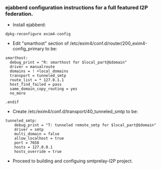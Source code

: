 ### ejabberd configuration instructions for a full featured I2P federation.

* Install ejabberd:
```
dpkg-reconfigure exim4-config
```
* Edit "smarthost" section of /etc/exim4/conf.d/router/200_exim4-config_primary to be:
```
smarthost:
  debug_print = "R: smarthost for $local_part@$domain"
  driver = manualroute
  domains = ! +local_domains
  transport = tunneled_smtp
  route_list = * 127.0.1.1
  host_find_failed = pass
  same_domain_copy_routing = yes
  no_more

.endif
```
* Create /etc/exim4/conf.d/transport/40_tunneled_smtp to be:
```
tunneled_smtp:
    debug_print = "T: tunneled remote_smtp for $local_part@$domain"
    driver = smtp
    multi_domain = false
    allow_localhost = true
    port = 7658
    hosts = 127.0.0.1
    hosts_override = true
```
* Proceed to building and configuing smtprelay-I2P project.


